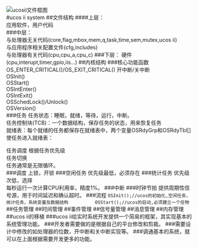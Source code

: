 ![ucosii文件框图](http://i.imgur.com/Mi148RK.jpg)  
#ucos ii system
##文件结构
####上层：  
应用软件，用户代码  
###中层：   
与处理器无关代码(core,flag,mbox,mem,q,task,time,sem,mutex,ucos ii)  
与应用程序相关配置文件(cfg,includes)  
与处理器有关代码(cpu,cpu_a,cpu_c)
###下层：
硬件(cpu,interupt,timer,gpio,iis...)
##内核结构
###核心功能函数
OS_ENTER_CRITICAL()/OS_EXIT_CRITICAL()  开中断/关中断  
OSInit()  
OSStart()  
OSIntEnter()  
OSIntExit()  
OSSchedLock()/Unlock()  
OSVersion()  
###任务
任务状态：睡眠，就绪，等待，运行，中断。  
任务控制块(TCB)：一个数据结构，保存任务的状态，用来恢复任务  
就绪表：每个就绪的任务都保存在就绪表中，两个变量OSRdyGrp和OSRdyTbl[]  
使任务进入就绪表：  
			
任务调度 根据任务优先级  
任务切换  
任务通常是无限循环。  
###调度
上锁，开锁
###空闲任务
优先级最低，必须存在
###统计任务
优先级次低，选择  
每秒运行一次计算CPU利用率，精度1%。
###中断
###时钟节拍
提供周期性信号源，用于时间延迟和确认超时。
###流程
    `
	OSInit();//ucos的初始化,空闲任务，统计任务，系统变量及数据结构         
	OSStart();//ucos的启动,必须建立一个任物  
	`
##任务管理
##时间管理
##事件管理
##信号量管理
##消息管理
##内存管理
##ucos ii的移植
###ucos ii给实时系统开发提供一个简易的框架，其实现基本的系统管理功能。
###开发者需要做的是根据自己的平台修改和剪裁。
###需要设计中修改的如处理器的位数，开中断和关中断实现等。
###调通基本的系统，就可以在上面根据需要开发更多的功能。